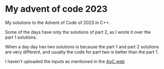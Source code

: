 # My advent of code 2023

My solutions to the Advent of Code of 2023 in C++.

Some of the days have only the solutions of part 2, as I wrote it over the part 1 solutions.

When a day day has two solutions is because the part 1 and part 2 solutions are very different, and usually the code for part two is better than the part 1.

I haven't uploaded the inputs as mentioned in the [AoC web](https://adventofcode.com/2023/about)